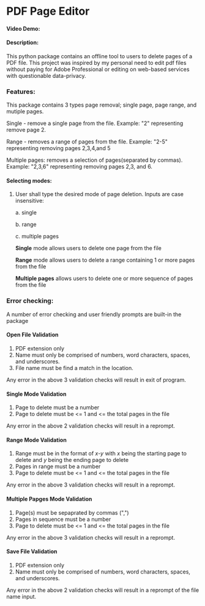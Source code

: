  # PDF Page Editor
#### Video Demo:  <URL HERE>

#### Description: 
This python package contains an offline tool to users to delete pages of a PDF file. This project was inspired by my personal need to edit pdf files without paying for Adobe Professional or editing on web-based services with questionable data-privacy.

### Features: 
This package contains 3 types page removal; single page, page range, and mutiple pages.

Single - remove a single page from the file. Example: "2" representing remove page 2.

Range - removes a range of pages from the file.     Example: "2-5" representing removing pages 2,3,4,and 5

Multiple pages: removes a selection of pages(separated by commas). Example: "2,3,6" representing removing pages 2,3, and 6.

#### Selecting modes:
1. User shall type the desired mode of page deletion. Inputs are case insensitive: 

    a. single

    b. range

    c. multiple pages

    **Single** mode allows users to delete one page from the file

    **Range**
     mode allows users to delete a range containing 1 or more pages from the file

    **Multiple pages** allows users to delete one or more sequence of pages from the file

### Error checking:
A number of error checking and user friendly prompts are built-in the package

#### Open File Validation
1. PDF extension only
2. Name must only be comprised of numbers, word characters, spaces, and underscores.
3. File name must be find a match in the location. 

Any error in the above 3 validation checks will result in exit of program.

#### Single Mode Validation
1. Page to delete must be a number
2. Page to delete must be <= 1 and <= the total pages in the file

Any error in the above 2 validation checks will result in a reprompt.

#### Range Mode Validation
1. Range must be in the format of *x-y* with *x* being the starting page to delete and *y* being the ending page to delete
2. Pages in range must be a number
3. Page to delete must be <= 1 and <= the total pages in the file

Any error in the above 3 validation checks will result in a reprompt.

#### Multiple Papges Mode Validation
1. Page(s) must be sepaprated by commas (",")
2. Pages in sequence must be a number
3. Page to delete must be <= 1 and <= the total pages in the file

Any error in the above 3 validation checks will result in a reprompt.

#### Save File Validation
1. PDF extension only
2. Name must only be comprised of numbers, word characters, spaces, and underscores.

Any error in the above 2 validation checks will result in a reprompt of the file name input.




